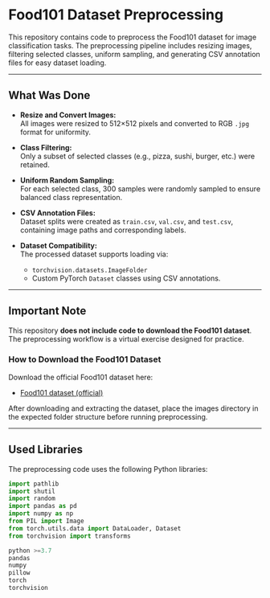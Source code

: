 # Food101 Dataset Preprocessing

This repository contains code to preprocess the Food101 dataset for image classification tasks. The preprocessing pipeline includes resizing images, filtering selected classes, uniform sampling, and generating CSV annotation files for easy dataset loading.

---

## What Was Done

- **Resize and Convert Images:**  
  All images were resized to 512×512 pixels and converted to RGB `.jpg` format for uniformity.

- **Class Filtering:**  
  Only a subset of selected classes (e.g., pizza, sushi, burger, etc.) were retained.

- **Uniform Random Sampling:**  
  For each selected class, 300 samples were randomly sampled to ensure balanced class representation.

- **CSV Annotation Files:**  
  Dataset splits were created as `train.csv`, `val.csv`, and `test.csv`, containing image paths and corresponding labels.

- **Dataset Compatibility:**  
  The processed dataset supports loading via:
  - `torchvision.datasets.ImageFolder`  
  - Custom PyTorch `Dataset` classes using CSV annotations.

---

## Important Note

This repository **does not include code to download the Food101 dataset**. The preprocessing workflow is a virtual exercise designed for practice.

### How to Download the Food101 Dataset

Download the official Food101 dataset here:

- [Food101 dataset (official)](https://data.vision.ee.ethz.ch/cvl/food-101.tar.gz)

After downloading and extracting the dataset, place the images directory in the expected folder structure before running preprocessing.

---

## Used Libraries

The preprocessing code uses the following Python libraries:

```python
import pathlib
import shutil
import random
import pandas as pd
import numpy as np
from PIL import Image
from torch.utils.data import DataLoader, Dataset
from torchvision import transforms

python >=3.7
pandas
numpy
pillow
torch
torchvision



